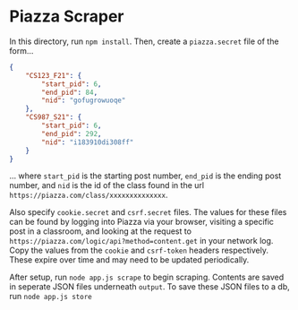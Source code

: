# Piazza Scraper

In this directory, run `npm install`. Then, create a `piazza.secret` file of the form...

```json
{
    "CS123_F21": {
        "start_pid": 6,
        "end_pid": 84,
        "nid": "gofugrowuoqe"
    },
    "CS987_S21": {
        "start_pid": 6,
        "end_pid": 292,
        "nid": "i183910di308ff"
    }
}
```

... where `start_pid` is the starting post number, `end_pid` is the ending post number, and `nid` is the id of the class found in the url `https://piazza.com/class/xxxxxxxxxxxxxx`.

Also specify `cookie.secret` and `csrf.secret` files. The values for these files can be found by logging into Piazza via your browser, visiting a specific post in a classroom, and looking at the request to `https://piazza.com/logic/api?method=content.get` in your network log. Copy the values from the `cookie` and `csrf-token` headers respectively. These expire over time and may need to be updated periodically.

After setup, run `node app.js scrape` to begin scraping. Contents are saved in seperate JSON files underneath `output`. To save these JSON files to a db, run `node app.js store`